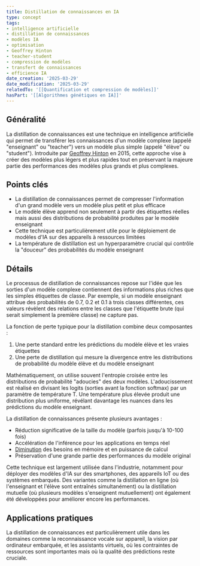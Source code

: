 ```yaml
---
title: Distillation de connaissances en IA
type: concept
tags:
- intelligence artificielle
- distillation de connaissances
- modèles IA
- optimisation
- Geoffrey Hinton
- teacher-student
- compression de modèles
- transfert de connaissances
- efficience IA
date_creation: '2025-03-29'
date_modification: '2025-03-29'
relatedTo: '[[Quantification et compression de modèles]]'
hasPart: '[[Algorithmes génétiques en IA]]'
---
```

## Généralité

La distillation de connaissances est une technique en intelligence artificielle qui permet de transférer les connaissances d'un modèle complexe (appelé "enseignant" ou "teacher") vers un modèle plus simple (appelé "élève" ou "student"). Introduite par [Geoffrey Hinton](https://fr.wikipedia.org/wiki/Geoffrey_Hinton) en 2015, cette approche vise à créer des modèles plus légers et plus rapides tout en préservant la majeure partie des performances des modèles plus grands et plus complexes.

## Points clés

- La distillation de connaissances permet de compresser l'information d'un grand modèle vers un modèle plus petit et plus efficace
- Le modèle élève apprend non seulement à partir des étiquettes réelles mais aussi des distributions de probabilité produites par le modèle enseignant
- Cette technique est particulièrement utile pour le déploiement de modèles d'IA sur des appareils à ressources limitées
- La température de distillation est un hyperparamètre crucial qui contrôle la "douceur" des probabilités du modèle enseignant

## Détails

Le processus de distillation de connaissances repose sur l'idée que les sorties d'un modèle complexe contiennent des informations plus riches que les simples étiquettes de classe. Par exemple, si un modèle enseignant attribue des probabilités de 0.7, 0.2 et 0.1 à trois classes différentes, ces valeurs révèlent des relations entre les classes que l'étiquette brute (qui serait simplement la première classe) ne capture pas.

La fonction de perte typique pour la distillation combine deux composantes :
1. Une perte standard entre les prédictions du modèle élève et les vraies étiquettes
2. Une perte de distillation qui mesure la divergence entre les distributions de probabilité du modèle élève et du modèle enseignant

Mathématiquement, on utilise souvent l'entropie croisée entre les distributions de probabilité "adoucies" des deux modèles. L'adoucissement est réalisé en divisant les logits (sorties avant la fonction softmax) par un paramètre de température T. Une température plus élevée produit une distribution plus uniforme, révélant davantage les nuances dans les prédictions du modèle enseignant.

La distillation de connaissances présente plusieurs avantages :
- Réduction significative de la taille du modèle (parfois jusqu'à 10-100 fois)
- Accélération de l'inférence pour les applications en temps réel
- [Diminution](https://fr.wikipedia.org/wiki/Diminution) des besoins en mémoire et en puissance de calcul
- Préservation d'une grande partie des performances du modèle original

Cette technique est largement utilisée dans l'industrie, notamment pour déployer des modèles d'IA sur des smartphones, des appareils IoT ou des systèmes embarqués. Des variantes comme la distillation en ligne (où l'enseignant et l'élève sont entraînés simultanément) ou la distillation mutuelle (où plusieurs modèles s'enseignent mutuellement) ont également été développées pour améliorer encore les performances.

## Applications pratiques

La distillation de connaissances est particulièrement utile dans les domaines comme la reconnaissance vocale sur appareil, la vision par ordinateur embarquée, et les assistants virtuels, où les contraintes de ressources sont importantes mais où la qualité des prédictions reste cruciale.